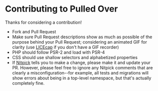 # Contributing to Pulled Over

Thanks for considering a contribution!

- Fork and Pull Request
- Make sure Pull Request descriptions show as much as possible of the purpose behind your Pull Request; considering an animated GIF for clarity (use [LICEcap](http://www.cockos.com/licecap/) if you don't have a GIF recorder)
- PHP should follow PSR-2 and load with PSR-4
- CSS should use shallow selectors and alphabetized properties
- If [Nitpick](https://nitpick-ci.com/) tells you to make a change, please make it and update your PR. However, please feel free to ignore any Nitpick comments that are clearly a misconfiguration--for example, all tests and migrations will show errors about being in a top-level namespace, but that's actually completely fine.
